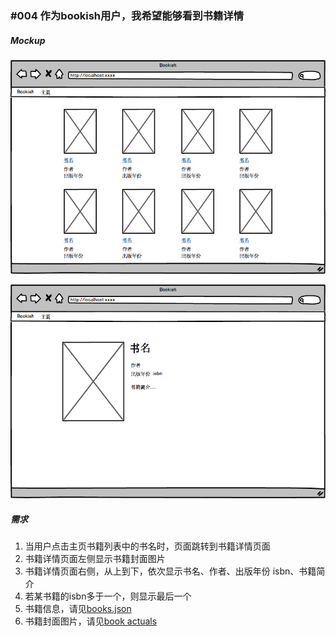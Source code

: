 ### #004 作为bookish用户，我希望能够看到书籍详情


##### Mockup
![书籍列表](images/Application-before-login-v2.png)

![书籍详情](images/Details.png)

##### 需求
1. 当用户点击主页书籍列表中的书名时，页面跳转到书籍详情页面
2. 书籍详情页面左侧显示书籍封面图片
3. 书籍详情页面右侧，从上到下，依次显示书名、作者、出版年份 isbn、书籍简介
4. 若某书籍的isbn多于一个，则显示最后一个
5. 书籍信息，请见[books.json](books/books.json)
6. 书籍封面图片，请见[book actuals](books/images/actuals)
